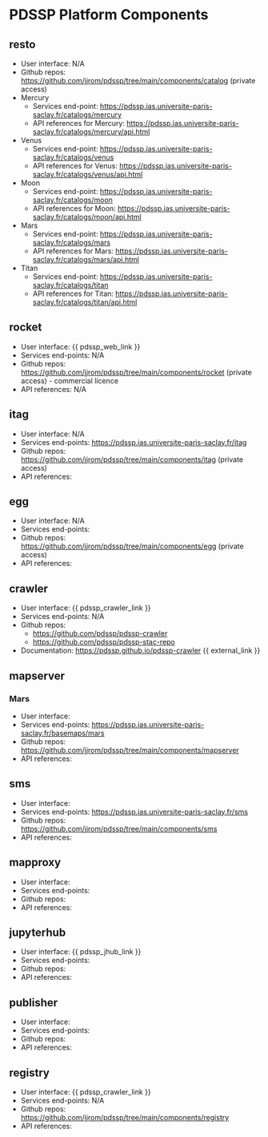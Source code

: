 # PDSSP Platform Components

## resto

- User interface: N/A
- Github repos: https://github.com/jjrom/pdssp/tree/main/components/catalog (private access)
- Mercury
  - Services end-point: https://pdssp.ias.universite-paris-saclay.fr/catalogs/mercury
  - API references for Mercury: https://pdssp.ias.universite-paris-saclay.fr/catalogs/mercury/api.html
- Venus
  - Services end-point: https://pdssp.ias.universite-paris-saclay.fr/catalogs/venus
  - API references for Venus: https://pdssp.ias.universite-paris-saclay.fr/catalogs/venus/api.html
- Moon
  - Services end-point: https://pdssp.ias.universite-paris-saclay.fr/catalogs/moon
  - API references for Moon: https://pdssp.ias.universite-paris-saclay.fr/catalogs/moon/api.html
- Mars
  - Services end-point: https://pdssp.ias.universite-paris-saclay.fr/catalogs/mars
  - API references for Mars: https://pdssp.ias.universite-paris-saclay.fr/catalogs/mars/api.html
- Titan
  - Services end-point: https://pdssp.ias.universite-paris-saclay.fr/catalogs/titan
  - API references for Titan: https://pdssp.ias.universite-paris-saclay.fr/catalogs/titan/api.html

## rocket

- User interface: {{ pdssp_web_link }}
- Services end-points: N/A
- Github repos: https://github.com/jjrom/pdssp/tree/main/components/rocket (private access) - commercial licence
- API references: N/A

## itag

- User interface: N/A
- Services end-points: https://pdssp.ias.universite-paris-saclay.fr/itag
- Github repos: https://github.com/jjrom/pdssp/tree/main/components/itag (private access)
- API references:

## egg

- User interface: N/A
- Services end-points: 
- Github repos: https://github.com/jjrom/pdssp/tree/main/components/egg (private access)
- API references:

## crawler

- User interface:  {{ pdssp_crawler_link }}
- Services end-points: N/A
- Github repos:
  - https://github.com/pdssp/pdssp-crawler
  - https://github.com/pdssp/pdssp-stac-repo
- Documentation: https://pdssp.github.io/pdssp-crawler {{ external_link }} 

## mapserver

### Mars
  
- User interface:
- Services end-points: https://pdssp.ias.universite-paris-saclay.fr/basemaps/mars
- Github repos: https://github.com/jjrom/pdssp/tree/main/components/mapserver
- API references:


## sms

- User interface:
- Services end-points: https://pdssp.ias.universite-paris-saclay.fr/sms
- Github repos: https://github.com/jjrom/pdssp/tree/main/components/sms
- API references:

## mapproxy

- User interface:
- Services end-points:
- Github repos:
- API references:


## jupyterhub

- User interface: {{ pdssp_jhub_link }}
- Services end-points:
- Github repos:
- API references:


## publisher

- User interface:
- Services end-points:
- Github repos:
- API references:

## registry

- User interface:  {{ pdssp_crawler_link }}
- Services end-points: N/A
- Github repos: https://github.com/jjrom/pdssp/tree/main/components/registry
- API references: